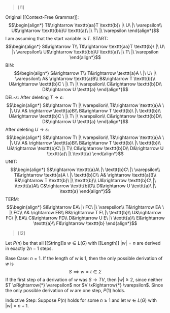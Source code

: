 >[!1]

Original [[Context-Free Grammar]]: $$\begin{align*}
T&\rightarrow \texttt{aa}T \texttt{b}\ |\ U\ |\ \varepsilon\\
U&\rightarrow \texttt{bb}U \texttt{a}\ |\ T\ |\ \varepsilon
\end{align*}$$I am assuming that the start variable is $T$.
START:
$$\begin{align*}
S&\rightarrow T\\
T&\rightarrow \texttt{aa}T \texttt{b}\ |\ U\ |\ \varepsilon\\
U&\rightarrow \texttt{bb}U \texttt{a}\ |\ T\ |\ \varepsilon
\end{align*}$$
BIN:
$$\begin{align*}
S&\rightarrow T\\
T&\rightarrow \texttt{a}A \ |\ U\ |\ \varepsilon\\
A& \rightarrow \texttt{a}B\\
B&\rightarrow T \texttt{b}\\
U&\rightarrow \texttt{b}C \ |\ T\ |\ \varepsilon\\
C&\rightarrow \texttt{b}D\\
D&\rightarrow U \texttt{a}
\end{align*}$$
DEL-$\varepsilon$: 
After deleting $T \rightarrow \varepsilon$:
$$\begin{align*}
S&\rightarrow T\ |\ \varepsilon\\
T&\rightarrow \texttt{a}A \ |\ U\\
A& \rightarrow \texttt{a}B\\
B&\rightarrow T \texttt{b}\ |\ \texttt{b}\\
U&\rightarrow \texttt{b}C \ |\ T\ |\ \varepsilon\\
C&\rightarrow \texttt{b}D\\
D&\rightarrow U \texttt{a}
\end{align*}$$
After deleting $U \rightarrow \varepsilon$:
$$\begin{align*}
S&\rightarrow T\ |\ \varepsilon\\
T&\rightarrow \texttt{a}A \ |\ U\\
A& \rightarrow \texttt{a}B\\
B&\rightarrow T \texttt{b}\ |\ \texttt{b}\\
U&\rightarrow \texttt{b}C\ |\ T\\
C&\rightarrow \texttt{b}D\\
D&\rightarrow U \texttt{a}\ |\ \texttt{a}
\end{align*}$$
UNIT:
$$\begin{align*}
S&\rightarrow \texttt{a}A\ |\ \texttt{b}C\ |\ \varepsilon\\
T&\rightarrow \texttt{a}A \ |\ \texttt{b}C\\
A& \rightarrow \texttt{a}B\\
B&\rightarrow T \texttt{b}\ |\ \texttt{b}\\
U&\rightarrow \texttt{b}C\ |\ \texttt{a}A\\
C&\rightarrow \texttt{b}D\\
D&\rightarrow U \texttt{a}\ |\ \texttt{a}
\end{align*}$$
TERM:
$$\begin{align*}
S&\rightarrow EA\ |\ FC\ |\ \varepsilon\\
T&\rightarrow EA \ |\ FC\\
A& \rightarrow EB\\
B&\rightarrow T F\ |\ \texttt{b}\\
U&\rightarrow FC\ |\ EA\\
C&\rightarrow FD\\
D&\rightarrow U E\ |\ \texttt{a}\\
E&\rightarrow \texttt{a}\\
F&\rightarrow \texttt{b}
\end{align*}$$

>[!2]

Let $P(n)$ be that all [[String]]s $w\in L(G)$ with [[Length]] $|w|=n$ are derived in exactly $2n-1$ steps.

Base Case: $n=1$. 
If the length of $w$ is $1$, then the only possible derivation of $w$ is $$S\implies w=t\in \Sigma$$If the first step of a derivation of $w$ was $S \rightarrow TV$, then $|w|\ge 2$, since neither $T \xRightarrow{*} \varepsilon$ nor $V \xRightarrow{*} \varepsilon$. Since the only possible derivation of $w$ are one step, $P(1)$ holds.

Inductive Step: Suppose $P(n)$ holds for some $n\ge1$ and let $w\in L(G)$ with $|w|=n+1$.  

